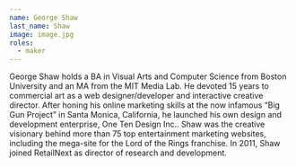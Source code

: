 ```yaml
---
name: George Shaw
last_name: Shaw
image: image.jpg
roles:
  - maker
---
```

George Shaw holds a BA in Visual Arts and Computer Science from Boston University and an MA from the MIT Media Lab. He devoted 15 years to commercial art as a web designer/developer and interactive creative director. After honing his online marketing skills at the now infamous “Big Gun Project” in Santa Monica, California, he launched his own design and development enterprise, One Ten Design Inc.. Shaw was the creative visionary behind more than 75 top entertainment marketing websites, including the mega-site for the Lord of the Rings franchise. In 2011, Shaw joined RetailNext as director of research and development.
